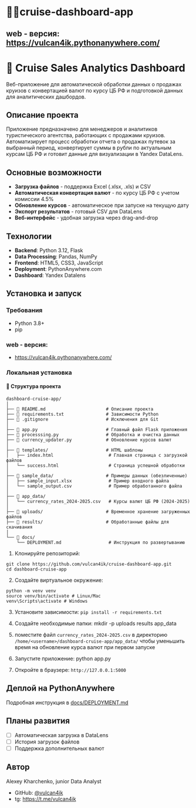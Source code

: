 # 🌊🚢cruise-dashboard-app

## web - версия:  https://vulcan4ik.pythonanywhere.com/

# 🚢 Cruise Sales Analytics Dashboard

Веб-приложение для автоматической обработки данных о продажах круизов с конвертацией валют по курсу ЦБ РФ и подготовкой данных для аналитических дашбордов.

## Описание проекта

Приложение предназначено для менеджеров и аналитиков туристического агентства, работающих с продажами круизов. Автоматизирует процесс обработки отчета о продажах путевок за выбранный период, конвертирует суммы в рубли по актуальным курсам ЦБ РФ и готовит данные для визуализации в Yandex DataLens.

## Основные возможности

-  **Загрузка файлов** - поддержка Excel (.xlsx, .xls) и CSV
-  **Автоматическая конвертация валют** - по курсу ЦБ РФ с учетом комиссии 4.5%
-  **Обновление курсов** - автоматическое при запуске на текущую дату
-  **Экспорт результатов** - готовый CSV для DataLens
-  **Веб-интерфейс** - удобная загрузка через drag-and-drop

## Технологии

- **Backend**: Python 3.12, Flask
- **Data Processing**: Pandas, NumPy
- **Frontend**: HTML5, CSS3, JavaScript
- **Deployment**: PythonAnywhere.com
- **Dashboard**: Yandex Datalens

## Установка и запуск

### Требования
- Python 3.8+
- pip

### web - версия:
- https://vulcan4ik.pythonanywhere.com/

### Локальная установка
#### 📂 Структура проекта

```
dashboard-cruise-app/
│
├── 📄 README.md                       # Описание проекта
├── 📄 requirements.txt                # Зависимости Python
├── 📄 .gitignore                      # Исключения для Git
│
├── 🐍 app.py                          # Главный файл Flask приложения
├── 🐍 processsing.py                  # Обработка и очистка данных
├── 🐍 currency_updater.py             # Обновление курсов валют 
│
├── 📁 templates/                      # HTML шаблоны
│   ├── index.html                     # Главная страница с загрузкой файлов
│   └── success.html                   # Страница успешной обработки
│
├── 📁 sample_data/                    # Примеры данных (обезличенные)
│   ├── sample_input.xlsx              # Пример входного файла
│   └── sample_output.csv              # Пример обработанного файла
│
├── 📁 app_data/
│   └── currency_rates_2024-2025.csv   # Курсы валют ЦБ РФ (2024-2025)
│
├── 📁 uploads/                        # Временное хранение загруженных файлов
├── 📁 results/                        # Обработанные файлы для скачивания
│
└── 📁 docs/
    └── DEPLOYMENT.md                  # Инструкция по развертыванию
```

1. Клонируйте репозиторий:
```
git clone https://github.com/vulcan4ik/cruise-dashboard-app.git
cd dashboard-cruise-app
```
2. Создайте виртуальное окружение:
```
python -m venv venv
source venv/bin/activate # Linux/Mac
venv\Scripts\activate # Windows
```
3. Установите зависимости:
`pip install -r requirements.txt`

4. Создайте необходимые папки:
mkdir -p uploads results app_data

5. поместите файл `currency_rates_2024-2025.csv` в директорию `/home/<username>/dashboard-cruise-app/app_data/` чтобы уменьшить время на обновление курса валют при первом запуске

5. Запустите приложение:
python app.py

6. Откройте в браузере: `http://127.0.0.1:5000`


## Деплой на PythonAnywhere

Подробная инструкция в [docs/DEPLOYMENT.md](docs/DEPLOYMENT.md)


## Планы развития

- [ ] Автоматическая загрузка в DataLens 
- [ ] История загрузок файлов
- [ ] Поддержка дополнительных валют

## Автор

Alexey Kharchenko, junior Data Analyst
- GitHub: [@vulcan4ik](https://github.com/vulcan4ik)
- tg: https://t.me/vulcan4ik


